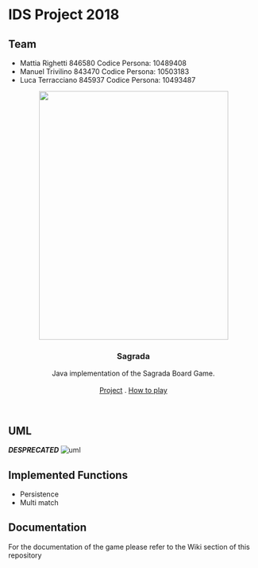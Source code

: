 # IDS Project 2018

## Team
- Mattia Righetti 846580 Codice Persona: 10489408
- Manuel Trivilino 843470 Codice Persona: 10503183
- Luca Terracciano 845937 Codice Persona: 10493487

<p align="center">
  <a href="http://floodgategames.com/Sagrada/">
    <img src="https://cf.geekdo-images.com/medium/img/frguV5YOfP1hsAmZpKnYxAmIpYA=/fit-in/500x500/filters:no_upscale()/pic3525224.jpg" alt="" width=381 height=500>
  </a>

  <h3 align="center">Sagrada</h3>

  <p align="center">
    Java implementation of the Sagrada Board Game.
    <br>
    <br>
    <a href="https://github.com/MattRighetti/ing-sw-2018-righetti-trivilino-terracciano">Project</a>
    .
    <a href="https://www.youtube.com/watch?v=0JLpaGHL8MQ">How to play</a>
  </p>
</p>

<br>

## UML
**_DESPRECATED_**
![uml](https://user-images.githubusercontent.com/16304728/38947258-5450b4b0-433c-11e8-857d-a892bf79b17d.png)

## Implemented Functions
- Persistence
- Multi match

## Documentation

For the documentation of the game please refer to the Wiki section of this repository